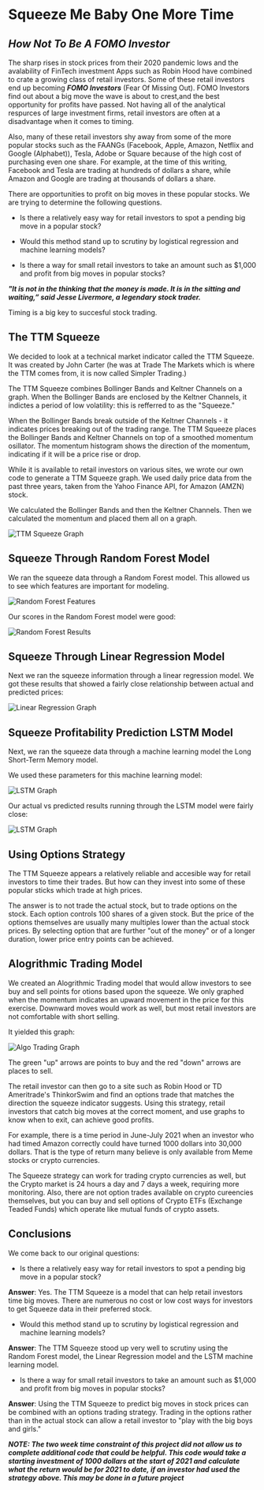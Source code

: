 # Squeeze Me Baby One More Time
## _How Not To Be A FOMO Investor_

The sharp rises in stock prices from their 2020 pandemic lows and the avalability of FinTech investment Apps such as Robin Hood have combined to crate a growing class of retail investors. Some of these retail investors end up becoming ***FOMO Investors*** (Fear Of Missing Out). FOMO Investors find out about a big move the wave is about to crest,and the best opportunity for profits have passed. Not having all of the analytical respurces of large investment firms, retail investors are often at a disadvantage when it comes to timing.

Also, many of these retail investors shy away from some of the more popular stocks such as the FAANGs (Facebook, Apple, Amazon, Netflix and Google (Alphabet)), Tesla, Adobe or Square because of the high cost of purchasing even one share. For example, at the time of this writing, Facebook and Tesla are trading at hundreds of dollars a share, while Amazon and Google are trading at thousands of dollars a share.

There are opportunities to profit on big moves in these popular stocks. We are trying to determine the following questions.

- Is there a relatively easy way for retail investors to spot a pending big move in a popular stock?

- Would this method stand up to scrutiny by logistical regression and machine learning models?

- Is there a way for small retail investors to take an amount such as $1,000 and profit from big moves in popular stocks?

***"It is not in the thinking that the money is made. It is in the sitting and waiting,” said Jesse Livermore, a legendary stock trader.***

Timing is a big key to succesful stock trading.

## The TTM Squeeze

We decided to look at a technical market indicator called the TTM Squeeze. It was created by John Carter (he was at Trade The Markets which is where the TTM comes from, it is now called Simpler Trading.) 

The TTM Squeeze combines Bollinger Bands and Keltner Channels on a graph. When the Bollinger Bands are enclosed by the Keltner Channels, it indictes a period of low volatility: this is refferred to as the "Squeeze."

When the Bollinger Bands break outside of the Keltner Channels - it indicates prices breaking out of the trading range. The TTM Squeeze places the Bollinger Bands and Keltner Channels on top of a smoothed momentum osillator. The momentum histogram shows the direction of the momentum, indicating if it will be a price rise or drop.

While it is available to retail investors on various sites, we wrote our own code to generate a TTM Squeeze graph. We used daily price data from the past three years, taken from the Yahoo Finance API, for Amazon (AMZN) stock. 

We calculated the Bollinger Bands and then the Keltner Channels. Then we calculated the momentum and placed them all on a graph.

![TTM Squeeze Graph](Images/MomentumGraph.png "Squeeze Graph")

## Squeeze Through Random Forest Model

We ran the squeeze data through a Random Forest model. This allowed us to see which features are important for modeling. 

![Random Forest Features](Images/RandomForestFeatures.png "Random Forest Features")

Our scores in the Random Forest model were good:

![Random Forest Results](Images/RandomForestResults.png "Random Forest Results")


## Squeeze Through Linear Regression Model

Next we ran the squeeze information through a linear regression model. We got these results that showed a fairly close relationship between actual and predicted prices:

![Linear Regression Graph](Images/LinearRegression.png "Linear Regression Prediction")

## Squeeze Profitability Prediction LSTM Model

Next, we ran the squeeze data through a machine learning model the Long Short-Term Memory model.

We used these parameters for this machine learning model:

![LSTM Graph](Images/SequentialDetails.png "LSTM Parameters")

Our actual vs predicted results running through the LSTM model were fairly close:

![LSTM Graph](Images/ActualVsPredictedTDOCClosingPrices.png "LSTM Parameters")


## Using Options Strategy

The TTM Squeeze appears a relatively reliable and accesible way for retail investors to time their trades. But how can they invest into some of these popular sticks which trade at high prices.

The answer is to not trade the actual stock, but to trade options on the stock. Each option controls 100 shares of a given stock. But the price of the options themselves are usually many multiples lower than the actual stock prices. By selecting option that are further "out of the money" or of a longer duration, lower price entry points can be achieved.

## Alogrithmic Trading Model

We created an Alogrithmic Trading model that would allow investors to see buy and sell points for otions based upon the squeeze. We only graphed when the momentum indicates an upward movement in the price for this exercise. Downward moves would work as well, but most retail investors are not comfortable with short selling. 

It yielded this graph:

![Algo Trading Graph](Images/AlgoTradingResults.png "Algo Trading in and out points")

The green "up" arrows are points to buy and the red "down" arrows are places to sell.

The retail investor can then go to a site such as Robin Hood or TD Ameritrade's ThinkorSwim and find an options trade that matches the direction the squeeze indicator suggests. Using this strategy, retail investors that catch big moves at the correct moment, and use graphs to know when to exit, can achieve good profits. 

For example, there is a time period in June-July 2021 when an investor who had timed Amazon correctly could have turned 1000 dollars into 30,000 dollars. That is the type of return many believe is only available from Meme stocks or crypto currencies.

The Squeeze strategy can work for trading crypto currencies as well, but the Crypto market is 24 hours a day and 7 days a week, requiring more monitoring. Also, there are not option trades available on crypto cureencies themselves, but you can buy and sell options of Crypto ETFs (Exchange Teaded Funds) which operate like mutual funds of crypto assets. 

## Conclusions

We come back to our original questions:

- Is there a relatively easy way for retail investors to spot a pending big move in a popular stock?

**Answer**: Yes. The TTM Squeeze is a model that can help retail investors time big moves. There are numerous no cost or low cost ways for investors to get Squeeze data in their preferred stock.

- Would this method stand up to scrutiny by logistical regression and machine learning models?

**Answer**: The TTM Squeeze stood up very well to scrutiny using the Random Forest model, the Linear Regression model and the LSTM machine learning model.

- Is there a way for small retail investors to take an amount such as $1,000 and profit from big moves in popular stocks?

**Answer**: Using the TTM Squeeze to predict big moves in stock prices can be combined with an options trading strategy. Trading in the options rather than in the actual stock can allow a retail investor to "play with the big boys and girls."

***NOTE: The two week time constraint of this project did not allow us to complete additional code that could be helpful. This code would take a starting investment of 1000 dollars at the start of 2021 and calculate what the return would be for 2021 to date, if an investor had used the strategy above. This may be done in a future project***









